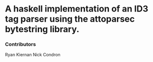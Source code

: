 # A haskell implementation of an ID3 tag parser using the attoparsec bytestring library.

### Contributors

Ryan Kiernan
Nick Condron
